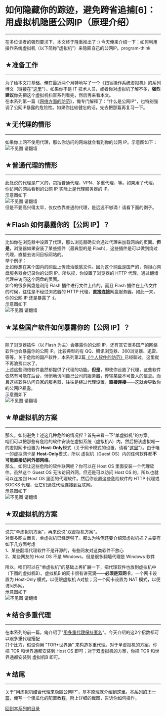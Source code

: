 # 如何隐藏你的踪迹，避免跨省追捕[6]：用虚拟机隐匿公网IP（原理介绍） 

-----

 在多位读者的强烈要求下，本文终于隆重推出了 :) 今天俺来介绍一下：如何利用操作系统虚拟机（以下简称"虚拟机"）来隐匿自己的公网IP。program-think  
   
   
 ## ★准备工作
-----

  
 为了给本文打基础，俺在最近两个月特地写了一个《扫盲操作系统虚拟机》的系列博文（链接在"[这里](https://program-think.blogspot.com/2012/10/system-vm-0.html)"）。如果你不是 IT 技术人员，或者你对虚拟机了解不多，**强烈建议**你先把这个虚拟机扫盲系列看完，然后再来看本文。  
 在本系列第一篇《[网络方面的防范](https://program-think.blogspot.com/2010/04/howto-cover-your-tracks-1.html)》，俺专门解释了："什么是公网IP"，也特别强调了公网IP暴露的危险性。如果你比较健忘的话，先去把那篇再复习一下。  
   
   
 ## ★无代理的情形
-------

  
 如果你上网不使用代理，那么你访问的网站就会看到你的公网 IP。示意图如下：  
 ![不见图 请翻墙](images/Ky0rYvcL-GXMW1VIFzPg_GGKs0IWNtfiuzkYUvLEzdFNCodugIfE-BiN9FW7AYYUrtKbugWlVrQs6aI7Y3eJVNP61MRsaBjthXAxhPDQXajAMWlWa6LguRZ-kBY)  
   
 ## ★普通代理的情形
--------

  
 此处说的代理是广义的，包括普通代理、VPN、多重代理、等。如果用了代理，你访问的网站看到的公网 IP 实际上是代理服务器的 IP。  
 示意图如下  
 ![不见图 请翻墙](images/lkZjGLE-sd3KUXrB-SeMUPX2jSl3QlY7byT6i8SwLVsQBq_yQp8YgaNNRDrG3rt48oaxqjLAtays9MByzYNtzp-iSzJ-UVGakaWovLe1AHQzo8H-ifPHjPVgrd8)  
 但是不要高兴得太早，仅仅依靠普通的代理，是远远不够滴！请看下面的例子。  
   
   
 ## ★Flash 如何暴露你的【公网 IP】？
---------------------

  
 比如你在浏览器中设置了代理，那么浏览器确实会通过代理来加载网站的页面。**但是**，浏览器如果安装了某些插件（最典型的是 Flash），这些插件是可以做到绕过代理，直接去访问目标网站的。  
 举个例子：  
 比如你想在某个国内的网盘上传政治敏感文件。因为这个网盘是国产的，你担心网盘服务器会记录你的公网 IP。所以捏，你设置了浏览器的 HTTP 代理，通过翻墙代理来访问这个网盘的页面。  
 如今的很多网盘是利用 Flash 插件进行文件上传的。而且 Flash 插件在上传文件的时候，往往是不经过浏览器的 HTTP 代理，**直接连接**网盘服务器。如此一来，你的公网 IP 还是暴露了 :(。  
 示意图如下  
 ![不见图 请翻墙](images/LPdbpOzwgT_7h9MHALQ-3e9-jfwlCodpNduHegMvOks1YMIbW1BV9P5k6hcT2Qy-p-oylRNxLi5ysTco4mSuVTmzVK9xTo69Mhm548bjwYH7GaS1j2BJugqjZ-4)  
   
 ## ★某些国产软件如何暴露你的【公网 IP】？
---------------------

  
 除了浏览器插件（以 Flash 为主）会暴露你的公网 IP，还有其它很多国产的网络软件也会暴露你的公网 IP。比较典型的有 QQ、腾讯浏览器、360浏览器、迅雷、等等。关于危险的国产软件，本系列第2篇[《个人软件的防范》](https://program-think.blogspot.com/2010/04/howto-cover-your-tracks-2.html)已经聊过，这里就不再浪费口水了。  
 上述这些网络软件虽然都提供了代理的功能。**但是**，即使你设置了代理，这些软件依然有可能在后台，悄悄地访问自己公司的服务器，传输某些不可告人的信息。而且这些软件访问自家的服务器，往往是绕过代理设置，**直接连接**——这就会导致你的公网IP暴露。  
 示意图如下  
 ![不见图 请翻墙](images/7MASBpz1J59zvlSRizUzzm05eHvd7WyTtRonnqLkq_LTJhwNBYnq4c2PNnSQsVOSOiQPSEv05AVa17LRkRqFk-4JKFtpR22iorSc5esjENtmzP7TiM8p8XBhEKo)  
   
 ## ★单虚拟机的方案
--------

  
 那么，如何避免上述这几种危险的情况捏？首先来看一下"单虚拟机"的方案。  
 咱们可以把那些有危险的软件安装在虚拟系统（虚拟机A）内，然后把该虚拟唯一的虚拟网卡设置为 **Host-Only**模式（关于网卡模式的设置，请看"[这里](https://program-think.blogspot.com/2012/12/system-vm-5.html)"）。由于唯一的虚拟网卡是 **Host-Only**模式，所以 虚拟机（Guest OS）内的任何软件都**不可能直接访问外部网络**。  
 那么，如何让这些危险的软件联网呢？你可以在 Host OS 里面安装一个代理软件。虽然这个 Guest OS 无法访问外网，但还是可以访问 Host OS 的，所以也就可以连接到 Host OS 里面的代理软件。然后你设置这些危险软件的 HTTP 代理或 SOCKS 代理，让它们通过代理连接到互联网。  
 示意图如下  
 ![不见图 请翻墙](images/mMOFO42Roq6rr1JcQ0Wo4UB96y-PlQYkbNQm3sqSYXfS2GB9Z_L7deTpRhwR5nknnuD3_r06TR0xNviXYcUCPaf2TJ12j28VOUyt_CKVYzr-vP-_asld7Ia113o)  
   
 ## ★双虚拟机的方案
--------

  
 说完"单虚拟机方案"，再来说说"双虚拟机方案"。  
 对很多网友而言，单虚拟机已经足够了。那么为啥俺还要介绍双虚拟机捏？主要有如下几方面考虑  
 1、某些翻墙代理软件不是开源的，有些网友对这类软件不放心  
 2、某些网友的 Host OS 不是 Windows，但是很多翻墙代理是 Windows 软件  
   
 所以，咱们可以在"单虚拟机"的基础上再扩展一下，把代理软件也放到虚拟机中（下图的虚拟机B）。虚拟机B 的网卡很有讲究滴——**必须是双网卡**。一个网卡设置为 Host-Only 模式，以便跟虚拟机 A对接；另一个网卡设置为 NAT 模式，以便访问外网。  
 示意图如下  
 ![不见图 请翻墙](images/EG-eA0wURF5rWkQGkl0Yq7lQjwaVkDoB1t_dSwTQf5GlDKdLcDrfBqzU1D2IrQ1dTAUcPqGLeL1369RDNijQ2jcEL6H40_dzehktsSfquNe6DmvO44U4PZF-kC0)  
   
 ## ★结合多重代理
-------

  
 在本系列的前一篇，俺介绍了"[用多重代理保持匿名](https://program-think.blogspot.com/2012/03/howto-cover-your-tracks-5.html)"。今天介绍的这2个招数都可以跟多重代理搭配  
 打个比方，假设你用 "TOR+世界通" 来构造多重代理。对于单虚拟机的方案，你把 TOR 和世界通都安装到 Host OS 即可；对于双虚拟机的方案，你把 TOR 和世界通都安装到 虚拟机B 即可。  
   
   
 ## ★结尾
---

  
 关于"用虚拟机结合代理来隐匿公网IP"，基本原理就介绍到这里。[本系列的下一篇](https://program-think.blogspot.com/2013/01/howto-cover-your-tracks-7.html)，俺写一个傻瓜化的配置教程，附上详细的截图，告诉你如何操作。  
   
   
 [回到本系列的目录](https://program-think.blogspot.com/2010/04/howto-cover-your-tracks-0.html#index) 